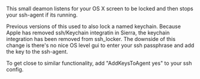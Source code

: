 This small deamon listens for your OS X screen to be locked and then
stops your ssh-agent if its running.

Previous versions of this used to also lock a named keychain. Because
Apple has removed ssh/Keychain integratin in Sierra, the keychain
integration has been removed from ssh_locker.  The downside of this
change is there's no nice OS level gui to enter your ssh passphrase
and add the key to the ssh-agent.

To get close to similar functionality, add "AddKeysToAgent yes" to
your ssh config.
